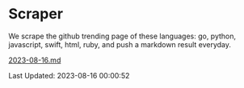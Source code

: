 # Scraper

We scrape the github trending page of these languages: go, python, javascript, swift, html, ruby, and push a markdown result everyday.

[2023-08-16.md](https://github.com/henson/Scraper/blob/master/2023-08-16.md)

Last Updated: 2023-08-16 00:00:52
